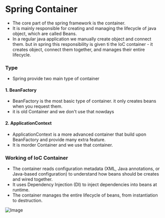 # Spring Container 
- The core part of the spring framework is the container.
- It is mainly responsible for creating and managing the lifecycle of java object, which are called Beans.
- In a regular java application we manually create object and connect them. but in spring this responsibility is given ti the IoC container - it creates object, connect them together, and manages their entire lifecycle.

### Type 
- Spring provide two main type of container

 #### 1. BeanFactory 
 - BeanFactory is the most basic type of container. it only creates beans when you request them.
 - it is old Container and we don't use that nowdays

#### 2. ApplicationContext 
- ApplicationContext is a more advanced container that build upon BeanFactory and provide many extra feature.
- It is morder Container and we use that container.

### Working of IoC Container
- The container reads configuration metadata (XML, Java annotations, or Java-based configuration) to understand how beans should be creates and wired together.
- It uses Dependency Injection (DI) to inject dependencies into beans at runtime.
- The container manages the entire lifecycle of beans, from instantiation to destruction.

![Image](https://github.com/user-attachments/assets/9adb7ad7-21a8-4c8c-840a-f37ccdb5cbc4)
